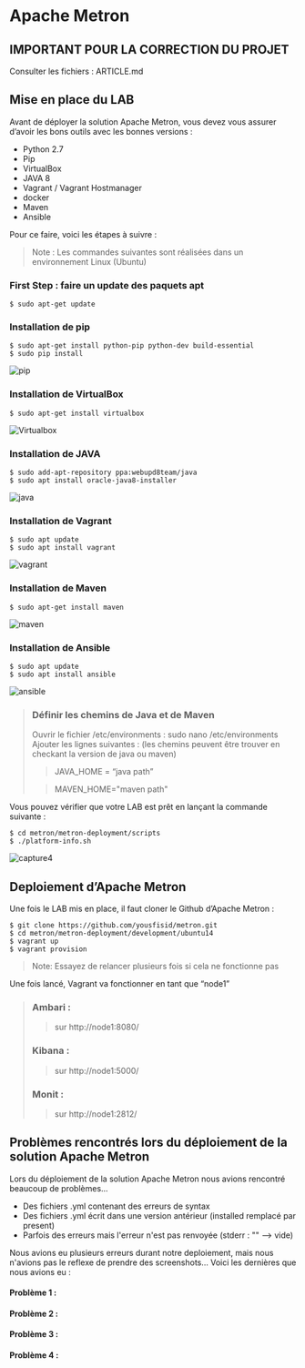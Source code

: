 # Apache Metron 

## IMPORTANT POUR LA CORRECTION DU PROJET 

Consulter les fichiers : ARTICLE.md

## Mise en place du LAB

Avant de déployer la solution Apache Metron, vous devez vous assurer d’avoir les bons outils avec les bonnes versions :

* Python 2.7
* Pip 
* VirtualBox
* JAVA 8
* Vagrant / Vagrant Hostmanager
* docker
* Maven 
* Ansible

Pour ce faire, voici les étapes à suivre :

> Note : Les commandes suivantes sont réalisées dans un environnement Linux (Ubuntu)

### First Step : faire un update des paquets apt
```
$ sudo apt-get update
```


### Installation de pip 
```
$ sudo apt-get install python-pip python-dev build-essential
$ sudo pip install 
```
![pip](https://user-images.githubusercontent.com/44205421/103375062-736fd680-4ad9-11eb-94e4-9cffe4e2e56e.png)

### Installation de VirtualBox

```
$ sudo apt-get install virtualbox
```
![Virtualbox](https://user-images.githubusercontent.com/44205421/103375173-c5186100-4ad9-11eb-9364-85dafa1c60b9.png)

### Installation de JAVA

```
$ sudo add-apt-repository ppa:webupd8team/java
$ sudo apt install oracle-java8-installer
```
![java](https://user-images.githubusercontent.com/44205421/103375165-c053ad00-4ad9-11eb-8a64-ae32ff3fb31a.png)

### Installation de Vagrant 

```
$ sudo apt update
$ sudo apt install vagrant
```
![vagrant](https://user-images.githubusercontent.com/44205421/103375119-9c906700-4ad9-11eb-91a4-81f0c4204e2c.png)

### Installation de Maven

```
$ sudo apt-get install maven
```
![maven](https://user-images.githubusercontent.com/44205421/103375158-bcc02600-4ad9-11eb-80b5-5531e41d95a1.png)

### Installation de Ansible 

```
$ sudo apt update
$ sudo apt install ansible
```
![ansible](https://user-images.githubusercontent.com/44205421/103375170-c2b60700-4ad9-11eb-8166-8aa13f34e0b8.png)

>  ### Définir les chemins de Java et de Maven 
> 
> Ouvrir le fichier /etc/environments : sudo nano /etc/environments
> Ajouter les lignes suivantes : (les chemins peuvent être trouver en checkant la version de java ou maven)
>
>> JAVA_HOME = “java path”
>
>> MAVEN_HOME="maven path"

Vous pouvez vérifier que votre LAB est prêt en lançant la commande suivante :  
```
$ cd metron/metron-deployment/scripts
$ ./platform-info.sh
```
![capture4](https://user-images.githubusercontent.com/44205421/103375677-17a64d00-4adb-11eb-845b-e9290ace6db5.png)

## Deploiement d’Apache Metron
Une fois le LAB mis en place, il faut cloner le Github d’Apache Metron :
 
```
$ git clone https://github.com/yousfisid/metron.git
$ cd metron/metron-deployment/development/ubuntu14
$ vagrant up 
$ vagrant provision
```

> Note: Essayez de relancer plusieurs fois si cela ne fonctionne pas 

Une fois lancé, Vagrant va fonctionner en tant que “node1”


> ### Ambari : 
>> sur http://node1:8080/
> ### Kibana :
>> sur http://node1:5000/
> ### Monit : 
>> sur http://node1:2812/


## Problèmes rencontrés lors du déploiement de la solution Apache Metron

Lors du déploiement de la solution Apache Metron nous avions rencontré beaucoup de problèmes…

* Des fichiers .yml contenant des erreurs de syntax
* Des fichiers .yml écrit dans une version antérieur (installed remplacé par present) 
* Parfois des erreurs mais l'erreur n'est pas renvoyée (stderr : "" --> vide)

Nous avions eu plusieurs erreurs durant notre deploiement, mais nous n'avions pas le reflexe de prendre des screenshots… Voici les dernières que nous avions eu :

#### Problème 1 : 

#### Problème 2 :

#### Problème 3 : 

#### Problème 4 : 
